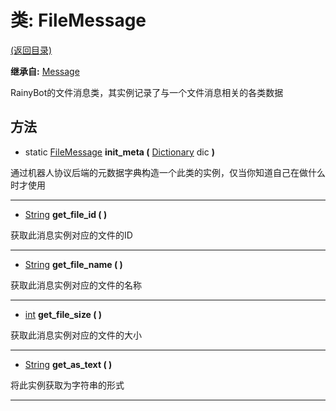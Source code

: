 # 类: FileMessage

[(返回目录)](./)

**继承自:** [Message](message.md)

RainyBot的文件消息类，其实例记录了与一个文件消息相关的各类数据

## 方法

* static [FileMessage](filemessage.md) **init\_meta (** [Dictionary](https://docs.godotengine.org/en/latest/classes/class\_dictionary.html) dic **)**

通过机器人协议后端的元数据字典构造一个此类的实例，仅当你知道自己在做什么时才使用

***

* [String](https://docs.godotengine.org/en/latest/classes/class\_string.html) **get\_file\_id ( )**

获取此消息实例对应的文件的ID

***

* [String](https://docs.godotengine.org/en/latest/classes/class\_string.html) **get\_file\_name ( )**

获取此消息实例对应的文件的名称

***

* [int](https://docs.godotengine.org/en/latest/classes/class\_int.html) **get\_file\_size ( )**

获取此消息实例对应的文件的大小

***

* [String](https://docs.godotengine.org/en/latest/classes/class\_string.html) **get\_as\_text ( )**

将此实例获取为字符串的形式

***
